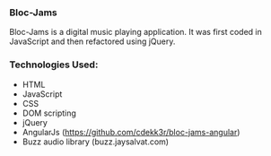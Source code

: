 <h3>Bloc-Jams</h3>

Bloc-Jams is a digital music playing application. It was first coded in JavaScript and then refactored using jQuery.

<h3>Technologies Used:</h3>

- HTML
- JavaScript
- CSS
- DOM scripting
- jQuery
- AngularJs (https://github.com/cdekk3r/bloc-jams-angular)
- Buzz audio library (buzz.jaysalvat.com)
